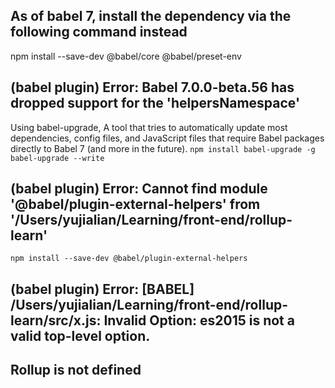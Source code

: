 ## As of babel 7, install the dependency via the following command instead
npm install --save-dev @babel/core @babel/preset-env
## (babel plugin) Error: Babel 7.0.0-beta.56 has dropped support for the 'helpersNamespace'
Using babel-upgrade, A tool that tries to automatically update most dependencies, config files, and JavaScript files that require Babel packages directly to Babel 7 (and more in the future).
`npm install babel-upgrade -g`
`babel-upgrade --write`
## (babel plugin) Error: Cannot find module '@babel/plugin-external-helpers' from '/Users/yujialian/Learning/front-end/rollup-learn'
`npm install --save-dev @babel/plugin-external-helpers`
## (babel plugin) Error: [BABEL] /Users/yujialian/Learning/front-end/rollup-learn/src/x.js: Invalid Option: es2015 is not a valid top-level option.
## Rollup is not defined

